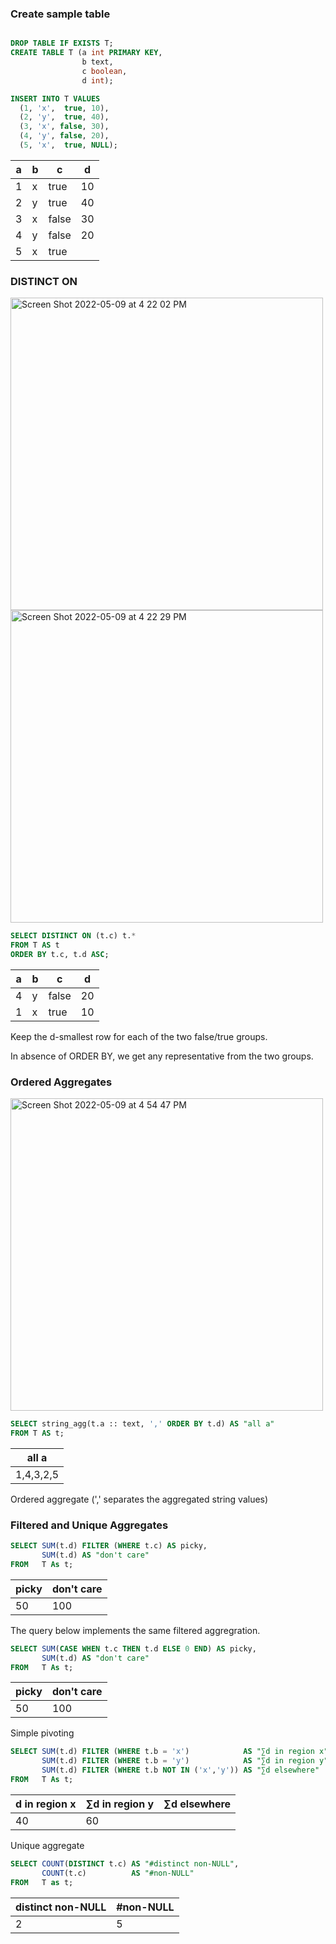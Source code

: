 ### Create sample table

```sql

DROP TABLE IF EXISTS T;
CREATE TABLE T (a int PRIMARY KEY,
                b text,
                c boolean,
                d int);

INSERT INTO T VALUES
  (1, 'x',  true, 10),
  (2, 'y',  true, 40),
  (3, 'x', false, 30),
  (4, 'y', false, 20),
  (5, 'x',  true, NULL);
```

|a|b|c    |d |
|-|-|-----|--|
|1|x|true |10|
|2|y|true |40|
|3|x|false|30|
|4|y|false|20|
|5|x|true |  |

### DISTINCT ON

<img width="500" alt="Screen Shot 2022-05-09 at 4 22 02 PM" src="https://user-images.githubusercontent.com/73784742/167369660-973f9248-5890-4bf4-8a47-f4a0f53ca5ea.png">

<img width="500" alt="Screen Shot 2022-05-09 at 4 22 29 PM" src="https://user-images.githubusercontent.com/73784742/167369718-509e449a-a6e6-465e-ad42-f5c9a0fc3aab.png">


```sql
SELECT DISTINCT ON (t.c) t.*
FROM T AS t
ORDER BY t.c, t.d ASC;
```

|a|b|c    |d |
|-|-|-----|--|
|4|y|false|20|
|1|x|true |10|

Keep the d-smallest row for each of the two false/true groups.

In absence of ORDER BY, we get any representative from the two groups.

### Ordered Aggregates

<img width="500" alt="Screen Shot 2022-05-09 at 4 54 47 PM" src="https://user-images.githubusercontent.com/73784742/167375660-0b188a97-7cf1-402f-8b93-83d06f281899.png">

```sql
SELECT string_agg(t.a :: text, ',' ORDER BY t.d) AS "all a"
FROM T AS t;
```

|all a    |
|---------|
|1,4,3,2,5|

Ordered aggregate (',' separates the aggregated string values)

### Filtered and Unique Aggregates

```sql
SELECT SUM(t.d) FILTER (WHERE t.c) AS picky,
       SUM(t.d) AS "don't care"
FROM   T As t;
```

|picky|don't care|
|-----|----------|
|   50|       100|

The query below implements the same filtered aggregration.

```sql
SELECT SUM(CASE WHEN t.c THEN t.d ELSE 0 END) AS picky,
       SUM(t.d) AS "don't care"
FROM   T As t;
```

|picky|don't care|
|-----|----------|
|   50|       100|

Simple pivoting

```sql
SELECT SUM(t.d) FILTER (WHERE t.b = 'x')            AS "∑d in region x",
       SUM(t.d) FILTER (WHERE t.b = 'y')            AS "∑d in region y",
       SUM(t.d) FILTER (WHERE t.b NOT IN ('x','y')) AS "∑d elsewhere"
FROM   T As t;
```

|d in region x|∑d in region y|∑d elsewhere|
|-------------|--------------|------------|
|           40|            60|            |

Unique aggregate

```sql
SELECT COUNT(DISTINCT t.c) AS "#distinct non-NULL",
       COUNT(t.c)          AS "#non-NULL"
FROM   T as t;
```

|distinct non-NULL|#non-NULL|
|------------------|---------|
|                 2|        5|
